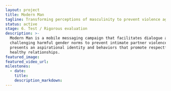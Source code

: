 ```yaml
---
layout: project
title: Modern Man
tagline: Transforming perceptions of masculinity to prevent violence against women
status: active
stage: 6. Test / Rigorous evaluation
description: >-
  Modern Man is a mobile messaging campaign that facilitates dialogue among men,
  challenging harmful gender norms to prevent intimate partner violence. It
  presents an aspirational identity and behaviors that promote respectful and
  healthy relationships.
featured_image:
featured_video_url:
milestones:
  - date:
    title:
    description_markdown:
---
```


